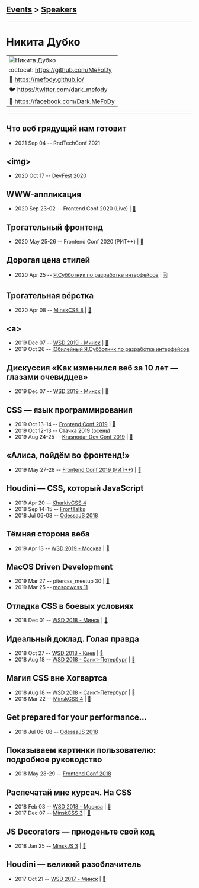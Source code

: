 ## [Events](../README.md) > [Speakers](../speakers.md)
---

# Никита Дубко

| |
| --- |
| ![Никита Дубко](https://avatars.io/twitter/dark_mefody/large)
| :octocat:  [https:&#x2F;&#x2F;github.com&#x2F;MeFoDy](https://github.com/MeFoDy)
| :page_facing_up:  [https:&#x2F;&#x2F;mefody.github.io&#x2F;](https://mefody.github.io/)
| :bird:  [https:&#x2F;&#x2F;twitter.com&#x2F;dark_mefody](https://twitter.com/dark_mefody)
| :blue_book:  [https:&#x2F;&#x2F;facebook.com&#x2F;Dark.MeFoDy](https://facebook.com/Dark.MeFoDy)

---
## Что веб грядущий нам готовит
- 2021 Sep 04 -- RndTechConf 2021    
## &lt;img&gt;
- 2020 Oct 17 -- [DevFest 2020](https://youtu.be/WfzKd16LplI)    
## WWW-аппликация
- 2020 Sep 23-02 -- Frontend Conf 2020 (Live)  | [:notebook:](https://drive.google.com/file/d/1lQKL2ru7fPJXDCiHCjgtbczAcLzV6FCL/view)  
## Трогательный фронтенд
- 2020 May 25-26 -- Frontend Conf 2020 (РИТ++)  | [:notebook:](https://drive.google.com/file/d/1lUI5x48nNsU7J8FKVvLbqsFGHWriaDqS/view)  
## Дорогая цена стилей
- 2020 Apr 25 -- [Я.Субботник по разработке интерфейсов](https://www.youtube.com/watch?v=kATRlMrtaaY)    | [:spiral_notepad:](https://habr.com/ru/company/yandex/blog/501998/)
## Трогательная вёрстка
- 2020 Apr 08 -- [MinskCSS 8](https://youtu.be/BRbR0wXhO38?t=8155)  | [:notebook:](https://mefody.dev/talks/css-for-touch/)  
## &lt;a&gt;
- 2019 Dec 07 -- [WSD 2019 - Минск](https://www.youtube.com/watch?v=_UmMLsIeK9k)  | [:notebook:](https://wsd.events/2019/12/07/pres/anchor/)  
- 2019 Oct 26 -- [Юбилейный Я.Субботник по разработке интерфейсов](https://www.youtube.com/watch?v=CKbOHn1lJWw&t=13900s)    
## Дискуссия «Как изменился веб за 10 лет — глазами очевидцев»
- 2019 Dec 07 -- [WSD 2019 - Минск](https://www.youtube.com/watch?v=8MxhLXJi410)  | [:notebook:](https://wsd.events/2019/12/07/pres/10-years/)  
## CSS — язык программирования
- 2019 Oct 13-14 -- [Frontend Conf 2019](https://www.youtube.com/watch?v=2UIwHWQeJBs)  | [:notebook:](https://mefody.github.io/talks/css-programming/fc.html)  
- 2019 Oct 12-13 -- Стачка 2019 (осень)    
- 2019 Aug 24-25 -- [Krasnodar Dev Conf 2019](https://youtu.be/fPkqobI0C10)  | [:notebook:](https://yadi.sk/i/5Z1qX-XYWFM2tw)  
## «Алиса, пойдём во фронтенд!»
- 2019 May 27-28 -- [Frontend Conf 2019 (РИТ++)](https://www.youtube.com/watch?v=yjTH8-O3CMA)  | [:notebook:](https://www.dropbox.com/sh/kg71jju3yvj5jqw/AAC1slnJ3rpnA8FqkSNP71H1a/FC.%20%D0%94%D0%B5%D0%BB%D0%B8%2B%D0%9A%D0%B0%D0%BB%D1%8C%D0%BA%D1%83%D1%82%D1%82%D0%B0/27.05/7.%D0%90%D0%BB%D0%B8%D1%81%D0%B0%2C%20%D0%BF%D0%BE%D0%B9%D0%B4%D1%91%D0%BC%20%D0%B2%D0%BE%20%D1%84%D1%80%D0%BE%D0%BD%D1%82%D0%B5%D0%BD%D0%B4%21_%D0%9D%D0%B8%D0%BA%D0%B8%D1%82%D0%B0%20%D0%94%D1%83%D0%B1%D0%BA%D0%BE_%D0%B2%D0%B5%D1%80.2.pdf?dl=0)  
## Houdini — CSS, который JavaScript
- 2019 Apr 20 -- [KharkivCSS 4](https://www.youtube.com/watch?v=xFXCfTHTmoA)    
- 2018 Sep 14-15 -- [FrontTalks](https://events.yandex.ru/lib/talks/6244/)    
- 2018 Jul 06-08 -- [OdessaJS 2018](https://youtu.be/MPaD8N9BrFA)    
## Тёмная сторона веба
- 2019 Apr 13 -- [WSD 2019 - Москва](https://www.youtube.com/watch?v=inJbZ1WFfQA)  | [:notebook:](https://wsd.events/2019/04/13/pres/web-dark-side/)  
## MacOS Driven Development
- 2019 Mar 27 -- pitercss_meetup 30  | [:notebook:](https://pitercss.ru/30/pres/macos-driven/)  
- 2019 Mar 25 -- [moscowcss 11](https://www.youtube.com/watch?v=ijZTu7aVJtg)    
## Отладка CSS в боевых условиях
- 2018 Dec 01 -- [WSD 2018 - Минск](https://www.youtube.com/watch?v=bHv9pWEzKiU)  | [:notebook:](https://wsd.events/2018/12/01/pres/css-debug/)  
## Идеальный доклад. Голая правда
- 2018 Oct 27 -- [WSD 2018 - Киев](https://www.youtube.com/watch?v=_VSb2SqW9WE)  | [:notebook:](https://wsd.events/2018/10/27/pres/perfect-talk/)  
- 2018 Aug 18 -- [WSD 2018 - Санкт-Петербург](https://www.youtube.com/watch?v=mpHeJYYqA90)  | [:notebook:](https://wsd.events/2018/08/18/pres/perfect-talk/)  
## Магия CSS вне Хогвартса
- 2018 Aug 18 -- [WSD 2018 - Санкт-Петербург](https://www.youtube.com/watch?v=7FuUrWVJGNc)  | [:notebook:](https://wsd.events/2018/08/18/pres/css-magic/)  
- 2018 Mar 22 -- [MinskCSS 4](https://www.youtube.com/watch?v=Dhd6FSYZoiQ)  | [:notebook:](https://mefody.github.io/talks/css-magic/)  
## Get prepared for your performance...
- 2018 Jul 06-08 -- [OdessaJS 2018](https://youtu.be/nsaF4VFnCz0)    
## Показываем картинки пользователю: подробное руководство
- 2018 May 28-29 -- [Frontend Conf 2018](https://www.youtube.com/watch?v=EwBYOQwPEpY)    
## Распечатай мне курсач. На CSS
- 2018 Feb 03 -- [WSD 2018 - Москва](https://www.youtube.com/watch?v=xVPCZFBpjsI)  | [:notebook:](https://wsd.events/2018/02/03/pres/printing-css/)  
- 2017 Dec 07 -- [MinskCSS 3](https://www.youtube.com/watch?v=tygiat10a3A)  | [:notebook:](https://mefody.github.io/talks/print-with-css/)  
## JS Decorators — приоденьте свой код
- 2018 Jan 25 -- [MinskJS 3](https://www.youtube.com/watch?v=VfF7GyNItps)  | [:notebook:](https://mefody.github.io/talks/js-decorators/)  
## Houdini — великий разоблачитель
- 2017 Oct 21 -- [WSD 2017 - Минск](https://www.youtube.com/watch?v=4kr5K-nWG3Y)  | [:notebook:](https://wsd.events/2017/10/21/pres/houdini-magic/)  
